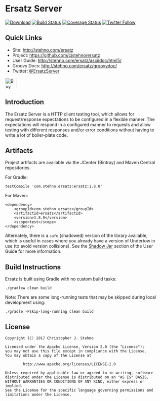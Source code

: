 # Ersatz Server
            
[![Download](https://api.bintray.com/packages/cjstehno/stehno/ersatz/images/download.svg)](https://bintray.com/cjstehno/stehno/ersatz/_latestVersion) [![Build Status](https://travis-ci.org/cjstehno/ersatz.svg?branch=master)](https://travis-ci.org/cjstehno/ersatz) [![Coverage Status](https://coveralls.io/repos/github/cjstehno/ersatz/badge.svg?branch=master)](https://coveralls.io/github/cjstehno/ersatz?branch=master) [![Twitter Follow](https://img.shields.io/twitter/follow/ersatz.svg?style=social&label=Follow)]()

## Quick Links

* Site: http://stehno.com/ersatz
* Project: https://github.com/cjstehno/ersatz
* User Guide: http://stehno.com/ersatz/asciidoc/html5/
* Groovy Docs: http://stehno.com/ersatz/groovydoc/
* Twitter: [@ErsatzServer](https://twitter.com/ersatzserver)

<a href='https://ko-fi.com/C0C4CM1M' target='_blank'><img height='36' style='border:0px;height:36px;' src='https://az743702.vo.msecnd.net/cdn/kofi4.png?v=0' border='0' alt='Buy Me a Coffee at ko-fi.com' title='Buy Me a Coffee at ko-fi.com' /></a>

## Introduction

The Ersatz Server is a HTTP client testing tool, which allows for request/response expectations to be configured in a flexible manner. The expectations
will respond in a configured manner to requests and allow testing with different responses and/or error conditions without having to write a lot of
boiler-plate code.

## Artifacts

Project artifacts are available via the JCenter (Bintray) and Maven Central repositories.

For Gradle:

    testCompile 'com.stehno.ersatz:ersatz:1.8.0'

For Maven:

    <dependency>
        <groupId>com.stehno.ersatz</groupId>
        <artifactId>ersatz</artifactId>
        <version>1.8.0</version>
        <scope>test</scope>
    </dependency>
    
Alternately, there is a `safe` (shadowed) version of the library available, which is useful in cases where you already have a version of Undertow in use (to avoid version collisions). See the [Shadow Jar](http://stehno.com/ersatz/asciidoc/html5/#_shadow_jar) section of the User Guide for more information.

## Build Instructions

Ersatz is built using Gradle with no custom build tasks:

    ./gradlew clean build
    
Note: There are some long-running tests that may be skipped during local development using:

    ./gradle -Pskip-long-running clean build


## License

```
Copyright (C) 2017 Christopher J. Stehno

Licensed under the Apache License, Version 2.0 (the "License");
you may not use this file except in compliance with the License.
You may obtain a copy of the License at

        http://www.apache.org/licenses/LICENSE-2.0

Unless required by applicable law or agreed to in writing, software
distributed under the License is distributed on an "AS IS" BASIS,
WITHOUT WARRANTIES OR CONDITIONS OF ANY KIND, either express or implied.
See the License for the specific language governing permissions and
limitations under the License.
```
